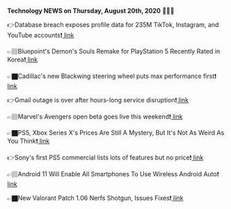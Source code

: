 <b>Technology NEWS on Thursday, August 20th, 2020</b> 📡📡📡 

👉Database breach exposes profile data for 235M TikTok, Instagram, and YouTube accounts❗️<a href='https://techblock.club/?p=6711'> link</a>

👉🏽Bluepoint's Demon's Souls Remake for PlayStation 5 Recently Rated in Korea❗️<a href='https://techblock.club/?p=6713'> link</a>

👉🏿Cadillac's new Blackwing steering wheel puts max performance first❗️<a href='https://techblock.club/?p=6715'> link</a>

👉Gmail outage is over after hours-long service disruption❗️<a href='https://techblock.club/?p=6717'> link</a>

👉🏽Marvel's Avengers open beta goes live this weekend❗️<a href='https://techblock.club/?p=6719'> link</a>

👉🏿PS5, Xbox Series X's Prices Are Still A Mystery, But It's Not As Weird As You Think❗️<a href='https://techblock.club/?p=6721'> link</a>

👉Sony's first PS5 commercial lists lots of features but no price❗️<a href='https://techblock.club/?p=6723'> link</a>

👉🏽Android 11 Will Enable All Smartphones To Use Wireless Android Auto❗️<a href='https://techblock.club/?p=6725'> link</a>

👉🏿New Valorant Patch 1.06 Nerfs Shotgun, Issues Fixes❗️<a href='https://techblock.club/?p=6727'> link</a>

